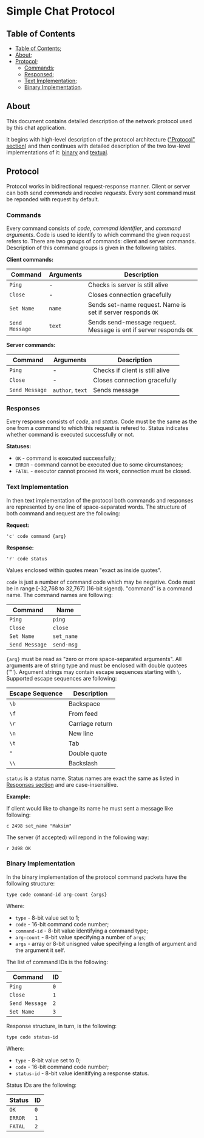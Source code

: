 # Simple Chat Protocol

## Table of Contents

- [Table of Contents](#table-of-contents);
- [About](#about);
- [Protocol](#protocol);
  - [Commands](#commands);
  - [Responsed](#responses);
  - [Text Implementation](#text-implementation);
  - [Binary Implementation](#binary-implementation).

## About

This document contains detailed description of the network protocol
used by this chat application.

It begins with high-level description of the protocol architecture
(["Protocol" section](#protocol)) and then continues with detailed
description of the two low-level implementations of it:
[binary](#binary-implementation) and [textual](#text-implementation).

## Protocol

Protocol works in bidirectional request-response manner.
Client or server can both send *commands* and receive *requests*.
Every sent command must be reponded with request by default.

### Commands

Every command consists of *code*, *command identifier*, and *command arguments*.
Code is used to identify to which command the given request refers to.
There are two groups of commands: client and server commands.
Description of this command groups is given in the following tables.

**Client commands:**

| Command        | Arguments | Description                                                        |
|----------------|-----------|--------------------------------------------------------------------|
| `Ping`         | -         | Checks is server is still alive                                    |
| `Close`        | -         | Closes connection gracefully                                       |
| `Set Name`     | `name`    | Sends set-name request. Name is set if server responds `OK`        |
| `Send Message` | `text`    | Sends send-message request. Message is ent if server responds `OK` |

**Server commands:**

| Command        | Arguments        | Description                     |
|----------------|------------------|---------------------------------|
| `Ping`         | -                | Checks if client is still alive |
| `Close`        | -                | Closes connection gracefully    |
| `Send Message` | `author`, `text` | Sends message                   |

### Responses

Every response consists of *code*, and *status*.
Code must be the same as the one from a command to which this request is refered to.
Status indicates whether command is executed successfully or not.

**Statuses:**

- `OK` - command is executed successfully;
- `ERROR` - command cannot be executed due to some circumstances;
- `FATAL` - executor cannot proceed its work, connection must be closed.

### Text Implementation

In then text implementation of the protocol both commands and responses are represented by
one line of space-separated words. The structure of both command and request are the following:

**Request:**

```text
'c' code command {arg}
```

**Response:**

```text
'r' code status
```

Values enclosed within quotes mean "exact as inside quotes".

`code` is just a number of command code which may be negative.
Code must be in range [-32,768 to 32,767] (16-bit sigend).
"command" is a command name. The command names are following:

| Command        | Name       |
|----------------|------------|
| `Ping`         | `ping`     |
| `Close`        | `close`    |
| `Set Name`     | `set_name` |
| `Send Message` | `send-msg` |

`{arg}` must be read as "zero or more space-separated arguments".
All arguments are of string type and must be enclosed with double quotees ('"').
Argument strings may contain escape sequences starting with `\`.
Supported escape sequences are following:

| Escape Sequence | Description     |
|-----------------|-----------------|
| `\b`            | Backspace       |
| `\f`            | From feed       |
| `\r`            | Carriage return |
| `\n`            | New line        |
| `\t`            | Tab             |
| `"`             | Double quote    |
| `\\`            | Backslash       |

`status` is a status name.
Status names are exact the same as listed in [Responses section](#responses) and are case-insensitive.

**Example:**

If client would like to change its name he must sent a message like following:

```text
c 2498 set_name "Maksim"
```

The server (if accepted) will repond in the following way:

```text
r 2498 OK
```

### Binary Implementation

In the binary implementation of the protocol command packets have the following structure:

```text
type code command-id arg-count {args}
```

Where:

- `type` - 8-bit value set to 1;
- `code` - 16-bit command code number;
- `command-id` - 8-bit value identifying a command type;
- `arg-count` - 8-bit value specifying a number of `args`;
- `args` - array or 8-bit unisgned value specifying a length of argument and the argument it self.

The list of command IDs is the following:

| Command        | ID  |
|----------------|-----|
| `Ping`         | `0` |
| `Close`        | `1` |
| `Send Message` | `2` |
| `Set Name`     | `3` |

Response structure, in turn, is the following:

```text
type code status-id
```

Where:

- `type` - 8-bit value set to 0;
- `code` - 16-bit command code number;
- `status-id` - 8-bit value idenitifying a response status.

Status IDs are the following:

| Status  | ID  |
|---------|-----|
| `OK`    | `0` |
| `ERROR` | `1` |
| `FATAL` | `2` |
